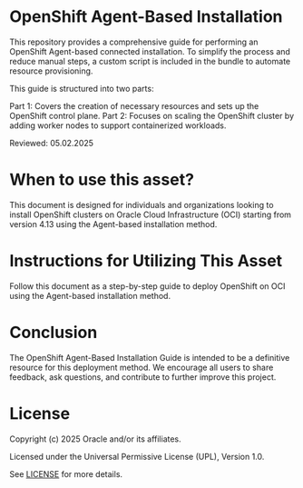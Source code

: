 # OpenShift Agent-Based Installation 

This repository provides a comprehensive guide for performing an OpenShift Agent-based connected installation. To simplify the process and reduce manual steps, a custom script is included in the bundle to automate resource provisioning.

This guide is structured into two parts:

Part 1: Covers the creation of necessary resources and sets up the OpenShift control plane.
Part 2: Focuses on scaling the OpenShift cluster by adding worker nodes to support containerized workloads.

Reviewed: 05.02.2025

# When to use this asset?

This document is designed for individuals and organizations looking to install OpenShift clusters on Oracle Cloud Infrastructure (OCI) starting from version 4.13 using the Agent-based installation method.

# Instructions for Utilizing This Asset

Follow this document as a step-by-step guide to deploy OpenShift on OCI using the Agent-based installation method.

# Conclusion

The OpenShift Agent-Based Installation Guide is intended to be a definitive resource for this deployment method. We encourage all users to share feedback, ask questions, and contribute to further improve this project.

# License

Copyright (c) 2025 Oracle and/or its affiliates.

Licensed under the Universal Permissive License (UPL), Version 1.0.

See [LICENSE](https://github.com/oracle-devrel/technology-engineering/blob/main/LICENSE) for more details.

